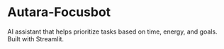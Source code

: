 # Autara-Focusbot
AI assistant that helps prioritize tasks based on time, energy, and goals. Built with Streamlit.
